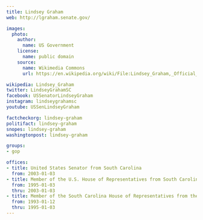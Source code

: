 ```yaml
---
title: Lindsey Graham
web: http://lgraham.senate.gov/

images:
  photo:
    author:
      name: US Government
    license:
      name: public domain
    source:
      name: Wikimedia Commons
      url: https://en.wikipedia.org/wiki/File:Lindsey_Graham,_Official_Portrait_2006.jpg

wikipedia: Lindsey_Graham
twitter: LindseyGrahamSC
facebook: USSenatorLindseyGraham
instagram: lindseygrahamsc
youtube: USSenLindseyGraham

factcheckorg: lindsey-graham
politifact: lindsey-graham
snopes: lindsey-graham
washingtonpost: lindsey-graham

groups:
- gop

offices:
- title: United States Senator from South Carolina
  from: 2003-01-03
- title: Member of the U.S. House of Representatives from South Carolina's 3rd district
  from: 1995-01-03
  thru: 2003-01-03
- title: Member of the South Carolina House of Representatives from the 2nd district
  from: 1993-01-12
  thru: 1995-01-03
---
```

